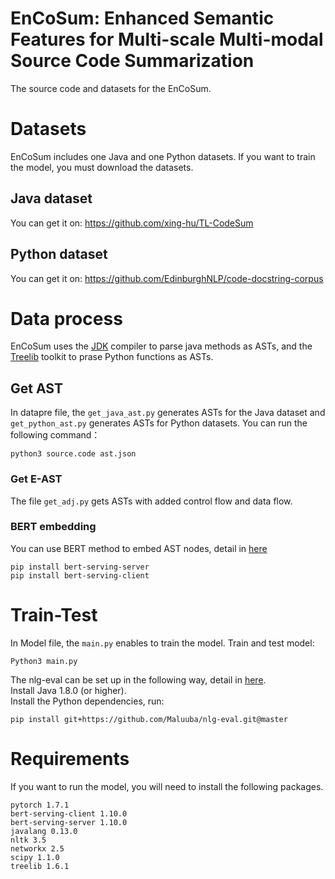 # EnCoSum: Enhanced Semantic Features for Multi-scale Multi-modal Source Code Summarization
The source code and datasets for the EnCoSum.
# Datasets
EnCoSum includes one Java and one Python datasets. If you want to train the model, you must download the datasets.
## Java dataset
You can get it on: https://github.com/xing-hu/TL-CodeSum
## Python dataset
You can get it on: https://github.com/EdinburghNLP/code-docstring-corpus
# Data process
EnCoSum uses the [JDK](http://www.eclipse.org/jdt/) compiler to parse java methods as ASTs, and the [Treelib](https://treelib.readthedocs.io/en/latest/) toolkit to prase Python functions as ASTs.  
## Get AST
In datapre file, the `get_java_ast.py` generates ASTs for the Java dataset and `get_python_ast.py` generates ASTs for Python datasets. You can run the following command：
```
python3 source.code ast.json
```
### Get E-AST
The file `get_adj.py` gets ASTs with added control flow and data flow.

### BERT embedding
You can use BERT method to embed AST nodes, detail in [here](https://github.com/hanxiao/bert-as-service)  
```
pip install bert-serving-server  
pip install bert-serving-client
```
# Train-Test
In Model file, the `main.py` enables to train the model. 
Train and test model:  
```
Python3 main.py
```
The nlg-eval can be set up in the following way, detail in [here](https://github.com/Maluuba/nlg-eval).  
Install Java 1.8.0 (or higher).  
Install the Python dependencies, run:
```
pip install git+https://github.com/Maluuba/nlg-eval.git@master
```
# Requirements
If you want to run the model, you will need to install the following packages.  
```
pytorch 1.7.1  
bert-serving-client 1.10.0  
bert-serving-server 1.10.0  
javalang 0.13.0  
nltk 3.5  
networkx 2.5  
scipy 1.1.0  
treelib 1.6.1
```
